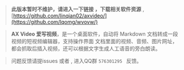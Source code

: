 > **此版本暂时不维护，请进入一下链接 ，下载相关软件资源** ,
> [https://github.com/linqian02/axvideo/](https://github.com/lqomg/wvovw/)
 

> **AX Video 爱写视频**，是一个桌面软件，自动将 Markdown 文档转成一段视频的短视频编辑器，支持操作界面
文档里面的视频、音频、图片网址，都会抓取后插入视频，还可以根据文字生成人工语音的旁白朗读。


> 问题反馈请提issues 或者 , 进入QQ群 `576301295 ` 反馈。
